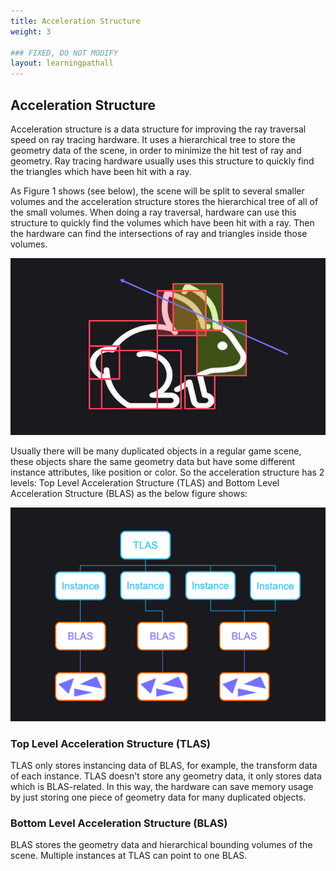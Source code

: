 ```yaml
---
title: Acceleration Structure
weight: 3

### FIXED, DO NOT MODIFY
layout: learningpathall
---
```


## Acceleration Structure

Acceleration structure is a data structure for improving the ray traversal speed on ray tracing hardware. It uses a hierarchical tree to store the geometry data of the scene, in order to minimize the hit test of ray and geometry. Ray tracing hardware usually uses this structure to quickly find the triangles which have been hit with a ray.

As Figure 1 shows (see below), the scene will be split to several smaller volumes and the acceleration structure stores the hierarchical tree of all of the small volumes. When doing a ray traversal, hardware can use this structure to quickly find the volumes which have been hit with a ray. Then the hardware can find the intersections of ray and triangles inside those volumes.

![](images/as2.png "Figure1. The acceleration structure used to present a scene.")



Usually there will be many duplicated objects in a regular game scene, these objects share the same geometry data but have some different instance attributes, like position or color. So the acceleration structure has 2 levels: Top Level Acceleration Structure (TLAS) and Bottom Level Acceleration Structure (BLAS) as the below figure shows: 

![](images/as.png "Figure2. The acceleration structure tree.")

### Top Level Acceleration Structure (TLAS) 
TLAS only stores instancing data of BLAS, for example, the transform data of each instance. TLAS doesn't store any geometry data, it only stores data which is BLAS-related. In this way, the hardware can save memory usage by just storing one piece of geometry data for many duplicated objects.


### Bottom Level Acceleration Structure (BLAS)
BLAS stores the geometry data and hierarchical bounding volumes of the scene. Multiple instances at TLAS can point to one BLAS.




